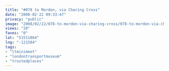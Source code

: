 ```yaml
---
title: "#078 to Morden, via Charing Cross"
date: "2008-02-22 09:33:47"
privacy: "public"
image: "2008/02/22/078-to-morden-via-charing-cross/078-to-morden-via-charing-cross.jpg"
views: "20"
faves: "0"
lat: "51511864"
lng: "-121504"
tags:
- "ltminimeet"
- "londontransportmuseum"
- "trustedplaces"
---
```


